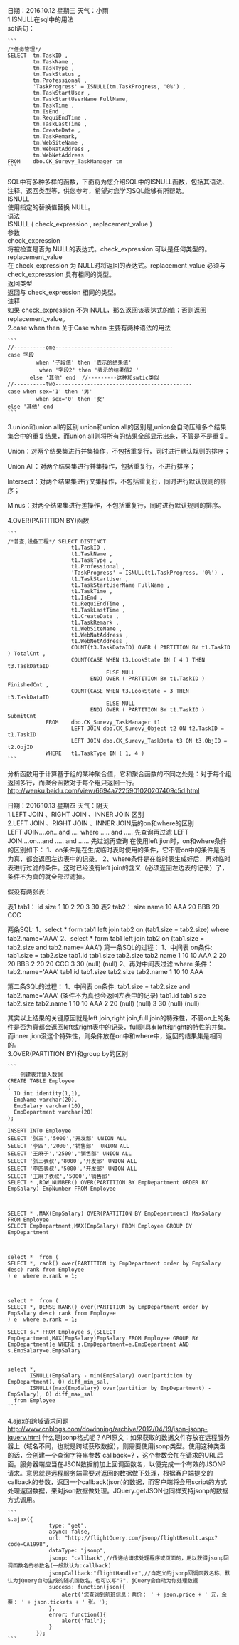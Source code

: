 日期：2016.10.12  星期三 天气：小雨  
1.ISNULL在sql中的用法  
sql语句：   

	```
	/*任务管理*/
	SELECT  tm.TaskID ,
	        tm.TaskName ,
	        tm.TaskType ,
	        tm.TaskStatus ,
	        tm.Professional ,
	        'TaskProgress' = ISNULL(tm.TaskProgress, '0%') ,
	        tm.TaskStartUser ,
	        tm.TaskStartUserName FullName,
	        tm.TaskTime ,
	        tm.IsEnd ,
	        tm.RequiEndTime ,
	        tm.TaskLastTime ,
	        tm.CreateDate ,
	        tm.TaskRemark,
	        tm.WebSiteName ,
	        tm.WebNatAddress ,
	        tm.WebNetAddress
	FROM    dbo.CK_Surevy_TaskManager tm
	```
SQL中有多种多样的函数，下面将为您介绍SQL中的ISNULL函数，包括其语法、注释、返回类型等，供您参考，希望对您学习SQL能够有所帮助。  
ISNULL  
使用指定的替换值替换 NULL。  
语法  
ISNULL ( check_expression , replacement_value )  
参数  
check_expression   
将被检查是否为 NULL的表达式。check_expression 可以是任何类型的。  
replacement_value  
在 check_expression 为 NULL时将返回的表达式。replacement_value 必须与 check_expresssion 具有相同的类型。  
返回类型  
返回与 check_expression 相同的类型。  
注释  
如果 check_expression 不为 NULL，那么返回该表达式的值；否则返回 replacement_value。    
2.case when then
关于Case  when 主要有两种语法的用法  

	```
	//----------ome-------------------------------------
	case 字段
	         when '子段值' then '表示的结果值'
	          when '字段2' then '表示的结果值2 '
	       else '其他' end  //---------这种和swtic类似
	//----------two-------------------------------------------
	case when sex='1' then '男'
	         when sex='0' then '女'
	else '其他' end
	```

3.union和union all的区别
union和union all的区别是,union会自动压缩多个结果集合中的重复结果，而union all则将所有的结果全部显示出来，不管是不是重复。 

Union：对两个结果集进行并集操作，不包括重复行，同时进行默认规则的排序； 

Union All：对两个结果集进行并集操作，包括重复行，不进行排序； 

Intersect：对两个结果集进行交集操作，不包括重复行，同时进行默认规则的排序； 

Minus：对两个结果集进行差操作，不包括重复行，同时进行默认规则的排序。 

4.OVER(PARTITION BY)函数

	```
	/*普查,设备工程*/ SELECT DISTINCT
	                    t1.TaskID ,
	                    t1.TaskName ,
	                    t1.TaskType ,
	                    t1.Professional ,
	                    'TaskProgress' = ISNULL(t1.TaskProgress, '0%') ,
	                    t1.TaskStartUser ,
	                    t1.TaskStartUserName FullName ,
	                    t1.TaskTime ,
	                    t1.IsEnd ,
	                    t1.RequiEndTime ,
	                    t1.TaskLastTime ,
	                    t1.CreateDate ,
	                    t1.TaskRemark ,
	                    t1.WebSiteName ,
	                    t1.WebNatAddress ,
	                    t1.WebNetAddress ,
	                    COUNT(t3.TaskDataID) OVER ( PARTITION BY t1.TaskID ) TotalCnt ,
	                    COUNT(CASE WHEN t3.LookState IN ( 4 ) THEN t3.TaskDataID
	                               ELSE NULL
	                          END) OVER ( PARTITION BY t1.TaskID ) FinishedCnt ,
	                    COUNT(CASE WHEN t3.LookState = 3 THEN t3.TaskDataID
	                               ELSE NULL
	                          END) OVER ( PARTITION BY t1.TaskID ) SubmitCnt
	            FROM    dbo.CK_Surevy_TaskManager t1
	                    LEFT JOIN dbo.CK_Surevy_Object t2 ON t2.TaskID = t1.TaskID
	                    LEFT JOIN dbo.CK_Surevy_TaskData t3 ON t3.ObjID = t2.ObjID
	            WHERE   t1.TaskType IN ( 1, 4 )
	```

分析函数用于计算基于组的某种聚合值，它和聚合函数的不同之处是：对于每个组返回多行，而聚合函数对于每个组只返回一行。
http://wenku.baidu.com/view/6694a7225901020207409c5d.html

日期：2016.10.13  星期四 天气：阴天  
1.LEFT JOIN 、RIGHT JOIN 、INNER JOIN 区别  
2.LEFT JOIN 、RIGHT JOIN 、INNER JOIN后的on和where的区别  
LEFT JOIN....on...and .... where ..... and ..... 先查询再过滤
LEFT JOIN....on...and ..... and ...... 先过滤再查询
在使用left jion时，on和where条件的区别如下：
1、on条件是在生成临时表时使用的条件，它不管on中的条件是否为真，都会返回左边表中的记录。
2、where条件是在临时表生成好后，再对临时表进行过滤的条件。这时已经没有left join的含义（必须返回左边表的记录）了，条件不为真的就全部过滤掉。

假设有两张表：

表1 tab1：
id size
1 10
2 20
3 30
表2 tab2：
size name
10 AAA
20 BBB
20 CCC

两条SQL:
1、select * form tab1 left join tab2 on (tab1.size = tab2.size) where tab2.name='AAA'
2、select * form tab1 left join tab2 on (tab1.size = tab2.size and tab2.name='AAA')
第一条SQL的过程：
1、中间表
on条件:
tab1.size = tab2.size
tab1.id    tab1.size    tab2.size     tab2.name
1               10                   10               AAA
2              20                     20             BBB
2             20                      20               CCC
3             30                    (null)              (null)
2、再对中间表过滤
where 条件：
tab2.name='AAA'
tab1.id       tab1.size        tab2.size     tab2.name
1                  10                  10              AAA

第二条SQL的过程：
1、中间表
on条件:
tab1.size = tab2.size and tab2.name='AAA'
(条件不为真也会返回左表中的记录)
tab1.id      tab1.size         tab2.size       tab2.name
1               10                     10                   AAA
2               20                   (null)               (null)
3               30                    (null)                 (null)

其实以上结果的关键原因就是left join,right join,full join的特殊性，不管on上的条件是否为真都会返回left或right表中的记录，full则具有left和right的特性的并集。 而inner jion没这个特殊性，则条件放在on中和where中，返回的结果集是相同的。  
3.OVER(PARTITION BY)和group by的区别  

	```
	 -- 创建表并插入数据
	CREATE TABLE Employee
	(
	  ID int identity(1,1),
	  EmpName varchar(20),
	  EmpSalary varchar(10),
	  EmpDepartment varchar(20) 
	);
	
	INSERT INTO Employee
	SELECT '张三','5000','开发部' UNION ALL
	SELECT '李四','2000','销售部'  UNION ALL
	SELECT '王麻子','2500','销售部' UNION ALL
	SELECT '张三表叔','8000','开发部' UNION ALL
	SELECT '李四表叔','5000','开发部' UNION ALL
	SELECT '王麻子表叔','5000','销售部'
	SELECT * ,ROW_NUMBER() OVER(PARTITION BY EmpDepartment ORDER BY EmpSalary) EmpNumber FROM Employee 
	
	
	
	SELECT * ,MAX(EmpSalary) OVER(PARTITION BY EmpDepartment) MaxSalary FROM Employee
	SELECT EmpDepartment,MAX(EmpSalary) FROM Employee GROUP BY EmpDepartment  
	
	
	
	select *  from (
	SELECT *, rank() over(PARTITION by EmpDepartment order by EmpSalary desc) rank from Employee
	) e  where e.rank = 1;  
	
	
	
	select *  from (
	SELECT *, DENSE_RANK() over(PARTITION by EmpDepartment order by EmpSalary desc) rank from Employee
	) e  where e.rank = 1;  
	
	SELECT s.* FROM Employee s,(SELECT EmpDepartment,MAX(EmpSalary)EmpSalary FROM Employee GROUP BY EmpDepartment)e WHERE s.EmpDepartment=e.EmpDepartment AND s.EmpSalary=e.EmpSalary
	
	
	select *,
	       ISNULL(EmpSalary - min(EmpSalary) over(partition by EmpDepartment), 0) diff_min_sal,
	       ISNULL((max(EmpSalary) over(partition by EmpDepartment) - EmpSalary), 0) diff_max_sal
	  from Employee 
	```
4.ajax的跨域请求问题 
http://www.cnblogs.com/dowinning/archive/2012/04/19/json-jsonp-jquery.html 
 什么是jsonp格式呢？API原文：如果获取的数据文件存放在远程服务器上（域名不同，也就是跨域获取数据），则需要使用jsonp类型。使用这种类型的话，会创建一个查询字符串参数 callback=? ，这个参数会加在请求的URL后面。服务器端应当在JSON数据前加上回调函数名，以便完成一个有效的JSONP请求。意思就是远程服务端需要对返回的数据做下处理，根据客户端提交的callback的参数，返回一个callback(json)的数据，而客户端将会用script的方式处理返回数据，来对json数据做处理。JQuery.getJSON也同样支持jsonp的数据方式调用。

	```
	$.ajax({
	             type: "get",
	             async: false,
	             url: "http://flightQuery.com/jsonp/flightResult.aspx?code=CA1998",
	             dataType: "jsonp",
	             jsonp: "callback",//传递给请求处理程序或页面的，用以获得jsonp回调函数名的参数名(一般默认为:callback)
	             jsonpCallback:"flightHandler",//自定义的jsonp回调函数名称，默认为jQuery自动生成的随机函数名，也可以写"?"，jQuery会自动为你处理数据
	             success: function(json){
	                 alert('您查询到航班信息：票价： ' + json.price + ' 元，余票： ' + json.tickets + ' 张。');
	             },
	             error: function(){
	                 alert('fail');
	             }
	         });
	```